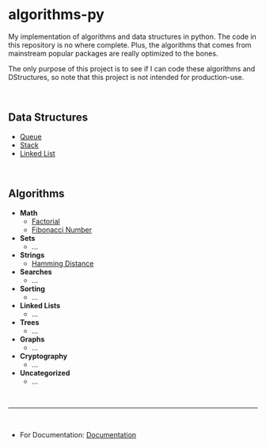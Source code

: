 # algorithms-py

My implementation of algorithms and data structures in python. The code in this repository is no where complete. Plus, the algorithms that comes from mainstream popular packages are really optimized to the bones.

The only purpose of this project is to see if I can code these algorithms and DStructures, so note that this project is not intended for production-use.

<br>

## Data Structures

- [Queue](./data-structures/queue/)  
- [Stack](./data-structures/stack/)
- [Linked List](./data-structures/linked-list/)

<br>

## Algorithms

- **Math**
  - [Factorial](./algorithms/math/factorial/)
  - [Fibonacci Number](./algorithms/math/fibonacci/)
- **Sets**
  - ...
- **Strings**
  - [Hamming Distance](./algorithms/strings/hamming_distance/)
- **Searches**
  - ...
- **Sorting**
  - ...
- **Linked Lists**
  - ...
- **Trees**
  - ...
- **Graphs**
  - ...
- **Cryptography**
  - ...
- **Uncategorized**
  - ...


<br>

---

<br>

- For Documentation: [Documentation](./docs/index.md)
